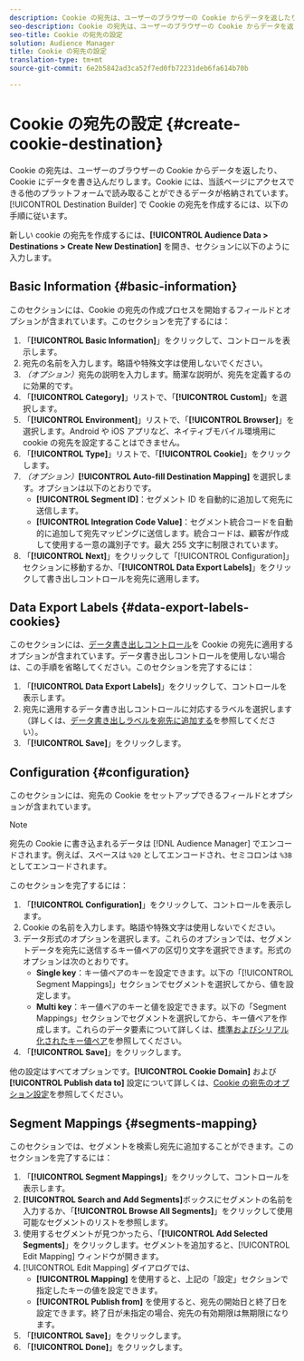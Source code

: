 ```yaml
---
description: Cookie の宛先は、ユーザーのブラウザーの Cookie からデータを返したり、Cookie にデータを書き込んだりします。Cookie には、当該ページにアクセスできる他のプラットフォームで読み取ることができるデータが格納されています。[!UICONTROL Destination Builder] で Cookie の宛先を作成するには、以下の手順に従います。
seo-description: Cookie の宛先は、ユーザーのブラウザーの Cookie からデータを返したり、Cookie にデータを書き込んだりします。Cookie には、当該ページにアクセスできる他のプラットフォームで読み取ることができるデータが格納されています。[!UICONTROL Destination Builder] で Cookie の宛先を作成するには、以下の手順に従います。
seo-title: Cookie の宛先の設定
solution: Audience Manager
title: Cookie の宛先の設定
translation-type: tm+mt
source-git-commit: 6e2b5842ad3ca52f7ed0fb72231deb6fa614b70b

---
```



# Cookie の宛先の設定 {#create-cookie-destination}

Cookie の宛先は、ユーザーのブラウザーの Cookie からデータを返したり、Cookie にデータを書き込んだりします。Cookie には、当該ページにアクセスできる他のプラットフォームで読み取ることができるデータが格納されています。[!UICONTROL Destination Builder] で Cookie の宛先を作成するには、以下の手順に従います。

<!-- create-cookie-destination.xml -->

新しい cookie の宛先を作成するには、**[!UICONTROL Audience Data > Destinations > Create New Destination]** を開き、セクションに以下のように入力します。

## Basic Information {#basic-information}

このセクションには、Cookie の宛先の作成プロセスを開始するフィールドとオプションが含まれています。このセクションを完了するには：

1. 「**[!UICONTROL Basic Information]**」をクリックして、コントロールを表示します。
2. 宛先の名前を入力します。略語や特殊文字は使用しないでください。
3. *（オプション）*&#x200B;宛先の説明を入力します。簡潔な説明が、宛先を定義するのに効果的です。
4. 「**[!UICONTROL Category]**」リストで、「**[!UICONTROL Custom]**」を選択します。
5. 「**[!UICONTROL Environment]**」リストで、「**[!UICONTROL Browser]**」を選択します。Android や iOS アプリなど、ネイティブモバイル環境用に cookie の宛先を設定することはできません。
6. 「**[!UICONTROL Type]**」リストで、「**[!UICONTROL Cookie]**」をクリックします。
7. *（オプション）***[!UICONTROL Auto-fill Destination Mapping]** を選択します。オプションは以下のとおりです。
   * **[!UICONTROL Segment ID]**：セグメント ID を自動的に追加して宛先に送信します。
   * **[!UICONTROL Integration Code Value]**：セグメント統合コードを自動的に追加して宛先マッピングに送信します。統合コードは、顧客が作成して使用する一意の識別子です。最大 255 文字に制限されています。
8. 「**[!UICONTROL Next]**」をクリックして「[!UICONTROL Configuration]」セクションに移動するか、「**[!UICONTROL Data Export Labels]**」をクリックして書き出しコントロールを宛先に適用します。

## Data Export Labels {#data-export-labels-cookies}

このセクションには、[データ書き出しコントロール](../../features/data-export-controls.md)を Cookie の宛先に適用するオプションが含まれています。データ書き出しコントロールを使用しない場合は、この手順を省略してください。このセクションを完了するには：

1. 「**[!UICONTROL Data Export Labels]**」をクリックして、コントロールを表示します。
2. 宛先に適用するデータ書き出しコントロールに対応するラベルを選択します（詳しくは、[データ書き出しラベルを宛先に追加する](/help/using/features/destinations/add-data-export-labels.md)を参照してください）。
3. 「**[!UICONTROL Save]**」をクリックします。

## Configuration {#configuration}

このセクションには、宛先の Cookie をセットアップできるフィールドとオプションが含まれています。

>[!NOTE]
>
>宛先の Cookie に書き込まれるデータは [!DNL Audience Manager] でエンコードされます。例えば、スペースは `%20` としてエンコードされ、セミコロンは `%3B` としてエンコードされます。

このセクションを完了するには：

1. 「**[!UICONTROL Configuration]**」をクリックして、コントロールを表示します。
1. Cookie の名前を入力します。略語や特殊文字は使用しないでください。
1. データ形式のオプションを選択します。これらのオプションでは、セグメントデータを宛先に送信するキー値ペアの区切り文字を選択できます。形式のオプションは次のとおりです。
   * **Single key**：キー値ペアのキーを設定できます。以下の「[!UICONTROL Segment Mappings]」セクションでセグメントを選択してから、値を設定します。
   * **Multi key**：キー値ペアのキーと値を設定できます。以下の「Segment Mappings」セクションでセグメントを選択してから、キー値ペアを作成します。これらのデータ要素について詳しくは、[標準およびシリアル化されたキー値ペア](../../features/destinations/key-value-pairs.md)を参照してください。
1. 「**[!UICONTROL Save]**」をクリックします。

他の設定はすべてオプションです。**[!UICONTROL Cookie Domain]** および **[!UICONTROL Publish data to]** 設定について詳しくは、[Cookie の宛先のオプション設定](/help/using/features/destinations/cookie-destination-options.md)を参照してください。

## Segment Mappings {#segments-mapping}

このセクションでは、セグメントを検索し宛先に追加することができます。このセクションを完了するには：

1. 「**[!UICONTROL Segment Mappings]**」をクリックして、コントロールを表示します。
1. **[!UICONTROL Search and Add Segments]**&#x200B;ボックスにセグメントの名前を入力するか、「**[!UICONTROL Browse All Segments]**」をクリックして使用可能なセグメントのリストを参照します。
1. 使用するセグメントが見つかったら、「**[!UICONTROL Add Selected Segments]**」をクリックします。セグメントを追加すると、[!UICONTROL Edit Mapping] ウィンドウが開きます。
1. [!UICONTROL Edit Mapping] ダイアログでは、
   * **[!UICONTROL Mapping]** を使用すると、上記の「設定」セクションで指定したキーの値を設定できます。
   * **[!UICONTROL Publish from]** を使用すると、宛先の開始日と終了日を設定できます。終了日が未指定の場合、宛先の有効期限は無期限になります。
1. 「**[!UICONTROL Save]**」をクリックします。
1. 「**[!UICONTROL Done]**」をクリックします。
